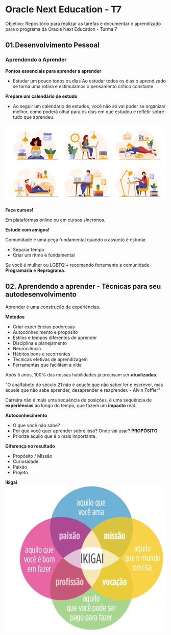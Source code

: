 # Oracle Next Education - T7 

Objetivo: Repositório para realizar as tarefas e documentar o aprendizado para o programa da Oracle Next Education - Turma 7

## 01.Desenvolvimento Pessoal 
### Aprendendo a Aprender
**Pontos essenciais para aprender a aprender**
- Estudar um pouco todos os dias
Ao estudar todos os dias o aprendizado se torna uma rotina e estimulamos o pensamento crítico constante

**Prepare um calendário de estudo**
- Ao seguir um calendário de estudos, você não só vai poder se organizar melhor, como poderá olhar para os dias em que estudou e refletir sobre tudo que aprendeu.

![Aprendendo a Aprender](img/aprender.jpg)

**Faça cursos!** 

Em plataformas online ou em cursos síncronos.

**Estude com amigos!** 

Comunidade é uma peça fundamental quando o assunto é estudar.
- Separar tempo 
- Criar um ritmo é fundamental 

Se você é mulher ou LGBTQI+ recomendo fortemente a comunidade **Programaria** e **Reprograma**. 

## 02. Aprendendo a aprender - Técnicas para seu autodesenvolvimento

Aprender é uma construção de experiências. 

**Métodos**
- Criar experiências poderosas
- Autoconhecimento e propósito 
- Estilos e tempos diferentes de aprender
- Disciplina e planejamento 
- Neurociência 
- Hábitos bons e recorrentes 
- Técnicas efetivas de aprendizagem 
- Ferramentas que facilitam a vida

Após 5 anos, 100% das nossas habilidades já precisam ser **atualizadas**. 

"O analfabeto do século 21 não é aquele que não saber ler e escrever, mas aquele que não sabe aprender, desaprender e reaprender. - Alvin Toffler"

Carreira não é mais uma sequência de posições, é uma sequência de **experiências** ao longo do tempo, que fazem um  **impacto** real. 

**Autoconhecimento**
- O que você não sabe? 
- Por que você quer aprender sobre isso? Onde vai usar? **PROPÓSITO**
- Priorize aquilo que é o mais importante. 

**Diferença no resultado**
- Propósito / Missão 
- Curiosidade 
- Paixão 
- Projeto

**Ikigai**
![Ikigai](img/ikigai.png)